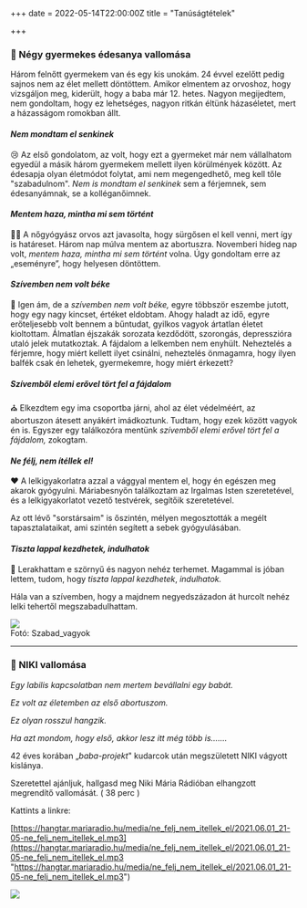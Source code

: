 +++
date = 2022-05-14T22:00:00Z
title = "Tanúságtételek"

+++
### **💖 Négy gyermekes édesanya vallomása**

Három felnőtt gyermekem van és egy kis unokám. 24 évvel ezelőtt pedig sajnos nem az élet mellett döntöttem. Amikor elmentem az orvoshoz, hogy vizsgáljon meg, kiderült, hogy a baba már 12. hetes. Nagyon megijedtem, nem gondoltam, hogy ez lehetséges, nagyon ritkán éltünk házaséletet, mert a házasságom romokban állt.

#### **_Nem mondtam el senkinek_**

😢  Az első gondolatom, az volt, hogy ezt a gyermeket már nem vállalhatom egyedül a másik három gyermekem mellett ilyen körülmények között. Az édesapja olyan életmódot folytat, ami nem megengedhető, meg kell tőle "szabadulnom". _Nem is mondtam el senkinek_ sem a férjemnek, sem édesanyámnak, se a kolléganőimnek.

#### **_Mentem haza, mintha mi sem történt_**

🤦‍♀️ A nőgyógyász orvos azt javasolta, hogy sürgősen el kell venni, mert így is határeset. Három nap múlva mentem az abortuszra. Novemberi hideg nap volt, _mentem haza, mintha mi sem történt_ volna. Úgy gondoltam erre az „eseményre”, hogy helyesen döntöttem.

#### **_Szívemben nem volt béke_**

🔐  Igen ám, de a _szívemben nem volt béke,_ egyre többször eszembe jutott, hogy egy nagy kincset, értéket eldobtam. Ahogy haladt az idő, egyre erőteljesebb volt bennem a bűntudat, gyilkos vagyok ártatlan életet kioltottam. Álmatlan éjszakák sorozata kezdődött, szorongás, depresszióra utaló jelek mutatkoztak. A fájdalom a lelkemben nem enyhült. Neheztelés a férjemre, hogy miért kellett ilyet csinálni, neheztelés önmagamra, hogy ilyen balfék csak én lehetek, gyermekemre, hogy miért érkezett?

#### **_Szívemből elemi erővel tört fel a fájdalom_**

⛪  Elkezdtem egy ima csoportba járni, ahol az élet védelméért, az abortuszon átesett anyákért imádkoztunk. Tudtam, hogy ezek között vagyok én is. Egyszer egy találkozóra mentünk _szívemből elemi erővel tört fel a fájdalom,_ zokogtam.

#### **_Ne félj, nem ítéllek el!_**

♥  A lelkigyakorlatra azzal a vággyal mentem el, hogy én egészen meg akarok gyógyulni. Máriabesnyőn találkoztam az Irgalmas Isten szeretetével, és a lelkigyakorlatot vezető testvérek, segítőik szeretetével.

Az ott lévő "sorstársaim" is őszintén, mélyen megosztották a megélt tapasztalataikat, ami szintén segített a sebek gyógyulásában.

#### **_Tiszta lappal kezdhetek, indulhatok_**

🙂  Lerakhattam e szörnyű és nagyon nehéz terhemet. Magammal is jóban lettem, tudom, hogy _tiszta lappal kezdhetek_, _indulhatok._

Hála van a szívemben, hogy a majdnem negyedszázadon át hurcolt nehéz lelki tehertől megszabadulhattam.

![](/uploads/szabad-vagyok.jpg)  
Fotó: Szabad_vagyok

***

#### 

### **💖 NIKI vallomása**

_Egy labilis kapcsolatban nem mertem bevállalni egy babát._

_Ez volt az életemben az első abortuszom._

_Ez olyan rosszul hangzik._

_Ha azt mondom, hogy első, akkor lesz itt még több is……._

42 éves korában „_baba-projekt_" kudarcok után megszületett NIKI vágyott kislánya.

Szeretettel ajánljuk, hallgasd meg Niki Mária Rádióban elhangzott megrendítő vallomását.  ( 38 perc )

Kattints a linkre:

[https://hangtar.mariaradio.hu/media/ne_felj_nem_itellek_el/2021.06.01_21-05-ne_felj_nem_itellek_el.mp3](https://hangtar.mariaradio.hu/media/ne_felj_nem_itellek_el/2021.06.01_21-05-ne_felj_nem_itellek_el.mp3 "https://hangtar.mariaradio.hu/media/ne_felj_nem_itellek_el/2021.06.01_21-05-ne_felj_nem_itellek_el.mp3")

![](/uploads/megszuletett.jpg)